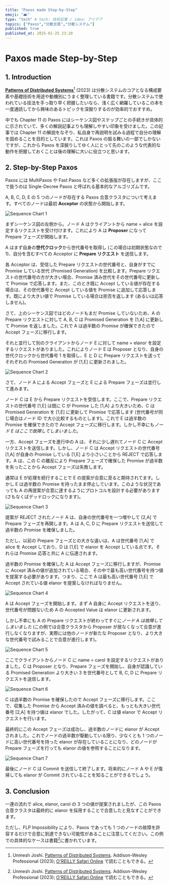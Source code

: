 ```yaml
---
title: "Paxos made Step-by-Step"
emoji: "🛋️"
type: "tech" # tech: 技術記事 / idea: アイデア
topics: ["Paxos","分散合意","分散システム"]
published: true
published_at: 2025-01-25 23:20
---
```


# Paxos made Step-by-Step

## 1. Introduction

**[Patterns of Distributed Systems](https://amzn.to/4he05LV)**[^1] (2023) は分散システムのコアとなる構成要素や基礎技術を用途や動機別にうまく整理している書籍です。分散システムで使われている技法を手っ取り早く把握したいなら、浅く広く網羅しているこの本を一度通読してから興味のあるトピックを深掘りするのが効率的でおすすめ。

中でも Chapter 11 の Paxos にはシーケンス図やステップごとの手続きが具体的に示されていて、多くの解説記事よりも理解しやすい印象を受けました。この記事では Chapter 11 の解説をなぞり、私自身で再説明を試みる過程で自分の理解を固めることを目的としています。これは Paxos の振る舞いの一部でしかないですが、これから Paxos を深掘りしてゆく人にとって先のこのような代表的な動作を把握しておくことは後の理解に大いに役立つと思います。

## 2. Step-by-Step Paxos

Paxos には MultiPaxos や Fast Paxos など多くの拡張版が存在しますが、ここで扱うのは Single-Decree Paxos と呼ばれる基本的なアルゴリズムです。

A, B, C, D, E の 5 つのノードが存在する Paxos 合意クラスタについて考えます。すべてのノードは最初 **Acceptor** の状態から開始します。

![Sequence Chart 1](/images/20250124-paxos-made-step-by-step/fig1.png)

まずシーケンス図の左側から。ノード A はクライアントから name = alice を設定するリクエストを受け付けます。これにより A は **Proposer** になって Prepare フェーズが開始します。

A はまず自身の**世代クロック**から世代番号を取得し (この場合は初期状態なので 1)、自分を含むすべての Acceptor に **Prepare リクエスト** を送信します。

各 Acceptor は、受信した Prepare リクエストの世代番号と、自身がすでに Promise している世代 (Promised Generation) を比較します。Prepare リクエストの世代番号の方が大きい場合、Promise 済み世代をその世代番号に更新して Promise で応答します。また、このとき既に Accept している値が存在する場合は、その世代番号と Accept している値を Promise に追加して応答します。既により大きい値で Promise している場合は拒否を返します (あるいは応答しません)。

さて、上のシーケンス図ではどのノードもまだ Promise していないため、A の Prepare リクエストに対して A, B, C は Promised Generation を [1,A] に更新して Promise を返しました。これで A は過半数の Promise が確保できたので Accept フェーズに移行します。

それと並行して別のクライアントからノード E に対して name = elanor を設定するリクエストがありました。これによりノード E は Proposer となり、自身の世代クロックから世代番号 1 を取得し、E と D に Prepare リクエストを送ってそれぞれの Promised Generation が [1,E] に更新されました。

![Sequence Chart 2](/images/20250124-paxos-made-step-by-step/fig2.png)

さて、ノード A による Accept フェーズと E による Prepare フェーズは並行して進みます。

ノード C は E から Prepare リクエストを受信します。ここで、Prepare リクエストの世代番号 [1,E] は既に C が Promise した [1,A] より大きいため、C は Promised Generation を [1,E] に更新して Promise で応答します (世代番号が同じ場合はノード ID で大小比較するものとします)。これで E は過半数の Promise を確保できたので Accept フェーズに移行します。しかし不幸にも*ノード E はここで故障してしまいました*。

一方、Accept フェーズを進行中の A は、それに少し遅れてノード C に Accept リクエストを送信します。しかし、ノード C は Accept リクエストの世代番号 [1,A] が自身の Promise している [1,E] より小さいことから REJECT で応答します。A は、この C の離反により Prepare フェーズで確保した Promise が過半数を失ったことから Accept フェーズは失敗します。

通常は E が処理を続行することで E の提案が合意に至ると期待されてます。しかし E は過半数の Promise を持ったまま停止しています。このような状況であっても A の再提案が合意に達するようにプロトコルを設計する必要があります (さもなくばデッドロックになります)。

![Sequence Chart 3](/images/20250124-paxos-made-step-by-step/fig3.png)

提案が REJECT されたノード A は、自身の世代番号を一つ増やして [2,A] で Prepare フェーズを再開します。A は A, C, D に Prepare リクエストを送信して過半数の Promise を確保しました。

ただし、以前の Prepare フェーズとの大きな違いは、A は世代番号 [1,A] で alice を Accept しており、D は [1,E] で elanor を Accept している点です。それらは Promise 応答と共に A に伝達されます。

過半数の Promise を確保した A は Accept フェーズに移行しますが、Promise に Accept 済みの値が追加されている場合、その中で最も高い世代番号を持つ値を提案する必要があります。つまり、ここで A は最も高い世代番号 [1,E] で Accept されている値 elanor を提案しなければなりません。

![Sequence Chart 4](/images/20250124-paxos-made-step-by-step/fig4.png)

A は Accept フェーズを開始します。まず A 自身に Accept リクエストを送り、世代番号が問題ないため A の Accepted Value は elanor に更新されます。

しかし不幸にも A の Prepare リクエストが終わってすぐに*ノード A は故障してしまいました* (この例では合意クラスタから Proposer が居なくなって合意が進行しなくなりますが、実際には他のノードが新たな Proposer となり、より大きな世代番号で試みることで合意が進行します)。

![Sequence Chart 5](/images/20250124-paxos-made-step-by-step/fig5.png)

ここでクライアントからノード C に name = carol を設定するリクエストがありました。C は Proposer となり、Prepare フェーズを開始し、自身が認識している Promised Generation より大きい 3 を世代番号として B, C, D に Prepare リクエストを送信します。

![Sequence Chart 6](/images/20250124-paxos-made-step-by-step/fig6.png)

C は過半数の Promise を確保したので Accept フェーズに移行します。ここで、収集した Promise から Accept 済みの値を調べると、もっとも大きい世代番号 [2,A] を持つ値は elanor でした。したがって、C は値 elanor で Accept リクエストを行います。

最終的にこの Accept フェーズは成功し、過半数のノードに elanor が Accept されました。これでノードの過半数が駆動している限り、少なくとも 1 つのノードに高い世代番号を持った elanor が存在していることになり、どのノードが Prepare フェーズを行っても elanor の値を参照することになります。

![Sequence Chart 7](/images/20250124-paxos-made-step-by-step/fig7.png)

最後にノード C は Commit を送信して終了します。将来的にノード A や E が復帰しても elanor が Commit されていることを知ることができるでしょう。

## 3. Conclusion

一連の流れで alice, elanor, carol の 3 つの値が提案されましたが、この Paxos 合意クラスタは最終的に elanor を採用することで合意したと見なすことができます。

ただし、FLP Impossibility により、Paxos であっても 1 つのノードの故障を許容するだけで合意に到達できない可能性があることに注意してください。この例での具体的なケースは書籍[^1]に書かれています。

[^1]: Unmesh Joshi. [Patterns of Distributed Systems](https://amzn.to/4he05LV). Addison-Wesley Professional (2023); [O'REILLY Safari Online](https://learning.oreilly.com/library/view/patterns-of-distributed/9780138222246/ch11.xhtml#ch11lev1sec2) で読むこともできる。
